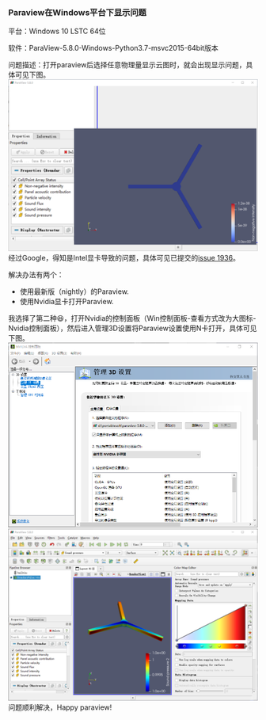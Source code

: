 ### Paraview在Windows平台下显示问题

平台：Windows 10 LSTC 64位

软件：ParaView-5.8.0-Windows-Python3.7-msvc2015-64bit版本

问题描述：打开paraview后选择任意物理量显示云图时，就会出现显示问题，具体可见下图。
![](/images/paraview_windows_display_issue/display_issue.png)
经过Google，得知是Intel显卡导致的问题，具体可见已提交的[issue 1936](https://gitlab.kitware.com/paraview/paraview/issues/19364)。

解决办法有两个：
* 使用最新版（nightly）的Paraview.
* 使用Nvidia显卡打开Paraview.
  
我选择了第二种:laughing:，打开Nvidia的控制面板（Win控制面板-查看方式改为大图标-Nvidia控制面板），然后进入管理3D设置将Paraview设置使用N卡打开，具体可见下图。
![](/images/paraview_windows_display_issue/nvidia_setting.png)
![](/images/paraview_windows_display_issue/ok.png)
问题顺利解决，Happy paraview!